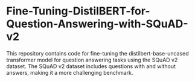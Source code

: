 # Fine-Tuning-DistilBERT-for-Question-Answering-with-SQuAD-v2
This repository contains code for fine-tuning the distilbert-base-uncased transformer model for question answering tasks using the SQuAD v2 dataset. The SQuAD v2 dataset includes questions with and without answers, making it a more challenging benchmark.
